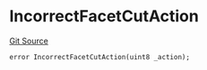 # IncorrectFacetCutAction
[Git Source](https://github.com/thrackle-io/rules-protocol/blob/a2d57139b7236b5b0e9a0727e55f81e5332cd216/src/economic/ruleStorage/RuleStorageDiamondLib.sol)


```solidity
error IncorrectFacetCutAction(uint8 _action);
```

